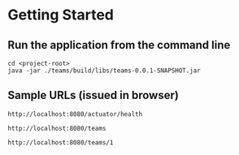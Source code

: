 # Getting Started

## Run the application from the command line

````
cd <project-root>
java -jar ./teams/build/libs/teams-0.0.1-SNAPSHOT.jar
````

## Sample URLs (issued in browser)

````
http://localhost:8080/actuator/health

http://localhost:8080/teams

http://localhost:8080/teams/1
````